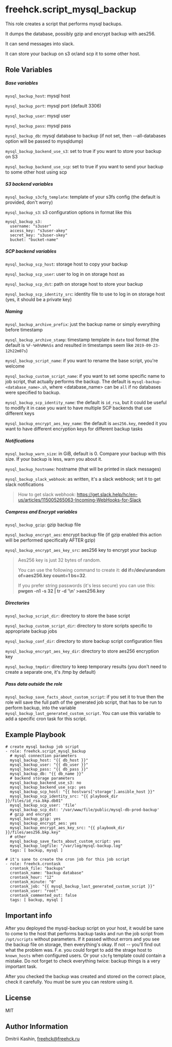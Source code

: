 freehck.script_mysql_backup
=========

This role creates a script that performs mysql backups.

It dumps the database, possibly gzip and encrypt backup with aes256.

It can send messages into slack.

It can store your backup on s3 or/and scp it to some other host.

Role Variables
--------------
##### Base variables
`mysql_backup_host`: mysql host

`mysql_backup_port`: mysql port (default 3306)

`mysql_backup_user`: mysql user

`mysql_backup_pass`: mysql pass

`mysql_backup_db`:   mysql database to backup (if not set, then --all-databases option will be passed to mysqldump)

`mysql_backup_backend_use_s3`: set to true if you want to store your backup on S3

`mysql_backup_backend_use_scp`: set to true if you want to send your backup to some other host using scp

##### S3 backend variables

`mysql_backup_s3cfg_template`: template of your s3fs config (the default is provided, don't worry)

`mysql_backup_s3`: s3 configuration options in format like this

    mysql_backup_s3:
      username: "s3user"
      access_key: "s3user-akey"
      secret_key: "s3user-skey"
      bucket: "bucket-name"

##### SCP backend variables

`mysql_backup_scp_host`: storage host to copy your backup

`mysql_backup_scp_user`: user to log in on storage host as

`mysql_backup_scp_dst`: path on storage host to store your backup

`mysql_backup_scp_identity_src`: identity file to use to log in on storage host (yes, it should be a private key)

##### Naming
`mysql_backup_archive_prefix`: just the backup name or simply everything before timestamp

`mysql_backup_archive_stamp`: timestamp template in `date` tool format (the default is `%F-%Hh%Mm%Ss` and resulted in timestamps seem like `2019-09-23-12h22m07s`)

`mysql_backup_script_name`: if you want to rename the base script, you're welcome

`mysql_backup_custom_script_name`: if you want to set some specific name to job script, that actually performs the backup. The default is `mysql-backup-<database_name>.sh`, where <database_name> can be `all` if no databases were specified to backup.

`mysql_backup_scp_identity_name`: the default is `id_rsa`, but it could be useful to modify it in case you want to have multiple SCP backends that use different keys

`mysql_backup_encrypt_aes_key_name`: the default is `aes256.key`, needed it you want to have different encryption keys for different backup tasks

##### Notifications
`mysql_backup_warn_size`: in GiB, default is 0. Compare your backup with this size. If your backup is less, warn you about it.

`mysql_backup_hostname`: hostname (that will be printed in slack messages)

`mysql_backup_slack_webhook`: as written, it's a slack webhook; set it to get slack notifications

> How to get slack webhook: https://get.slack.help/hc/en-us/articles/115005265063-Incoming-WebHooks-for-Slack


##### Compress and Encrypt variables
`mysql_backup_gzip`: gzip backup file

`mysql_backup_encrypt_aes`: encrypt backup file (if gzip enabled this action will be performed specifically AFTER gzip)

`mysql_backup_encrypt_aes_key_src`: aes256 key to encrypt your backup

> Aes256 key is just 32 bytes of random.
> 
> You can use the following command to create it: **dd if=/dev/urandom of=aes256.key count=1 bs=32**.
> 
> If you prefer string passwords (it's less secure) you can use this: **pwgen -n1 -s 32 | tr -d '\n' >aes256.key**

##### Directories
`mysql_backup_script_dir`: directory to store the base script

`mysql_backup_custom_script_dir`: directory to store scripts specific to appropriate backup jobs

`mysql_backup_conf_dir`: directory to store backup script configuration files

`mysql_backup_encrypt_aes_key_dir`: directory to store aes256 encryption key

`mysql_backup_tmpdir`: directory to keep temporary results (you don't need to create a separate one, it's /tmp by default)

##### Pass data outside the role
`mysql_backup_save_facts_about_custom_script`: if you set it to true then the role will save the full path of the generated job script, that has to be run to perform backup, into the variable `mysql_backup_last_generated_custom_script`. You can use this variable to add a specific cron task for this script.

Example Playbook
----------------

    # create mysql backup job script
    - role: freehck.script_mysql_backup
      # mysql connection parameters
      mysql_backup_host: "{{ db_host }}"
      mysql_backup_user: "{{ db_user }}"
      mysql_backup_pass: "{{ db_pass }}"
      mysql_backup_db: "{{ db_name }}"
      # backend storage parameters
      mysql_backup_backend_use_s3: no
      mysql_backup_backend_use_scp: yes
      mysql_backup_scp_host: "{{ hostvars['storage'].ansible_host }}"
      mysql_backup_scp_identity_src: "{{ playbook_dir }}/files/id_rsa.bkp.db01"
      mysql_backup_scp_user: 'file'
      mysql_backup_scp_dst: '/var/www/file/public/mysql-db-prod-backup'
      # gzip and encrypt
      mysql_backup_gzip: yes
      mysql_backup_encrypt_aes: yes
      mysql_backup_encrypt_aes_key_src: "{{ playbook_dir }}/files/aes256.bkp.key"
      # other
      mysql_backup_save_facts_about_custom_script: yes
      mysql_backup_logfile: "/var/log/mysql-backup.log"
      tags: [ backup, mysql ]

	# it's sane to create the cron job for this job script
    - role: freehck.crontask
      crontask_file: "backups"
      crontask_name: "backup database"
      crontask_hour: "12"
      crontask_minute: "0"
      crontask_job: "{{ mysql_backup_last_generated_custom_script }}"
      crontask_user: "root"
      crontask_commented_out: false
      tags: [ backup, mysql ]

Important info
-------

After you deployed the mysql-backup script on your host, it would be sane to come to the host that performs backup tasks and run the job script from `/opt/scripts` without parameters. If it passed without errors and you see the backup file on storage, then everything's okay. If not -- you'll find out what the problem was. F.e. you could forget to add the strage host to `known_hosts` when configured users. Or your `s3cfg` template could contain a mistake. Do not forget to check everything twice: backup things is a very important task.

After you checked the backup was created and stored on the correct place, check it carefully. You must be sure you can restore using it.

License
-------
MIT

Author Information
------------------
Dmitrii Kashin, <freehck@freehck.ru>

